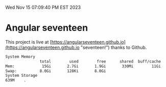 Wed Nov 15 07:09:40 PM EST 2023

# Angular seventeen


This project is live at [https://angularseventeen.github.io](https://angularseventeen.github.io "seventeen!") thanks to Github.

```bash
System Memory
               total        used        free      shared  buff/cache   available
Mem:            15Gi       2.7Gi       1.9Gi       330Mi        11Gi        12Gi
Swap:          8.0Gi       128Ki       8.0Gi
System Storage
639M	.
```
